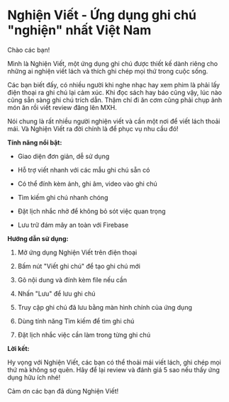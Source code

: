 # Nghiện Viết - Ứng dụng ghi chú "nghiện" nhất Việt Nam 

Chào các bạn! 

Mình là Nghiện Viết, một ứng dụng ghi chú được thiết kế dành riêng cho những ai nghiện viết lách và thích ghi chép mọi thứ trong cuộc sống.

Các bạn biết đấy, có nhiều người khi nghe nhạc hay xem phim là phải lấy điện thoại ra ghi chú lại cảm xúc. Khi đọc sách hay báo cũng vậy, lúc nào cũng sẵn sàng ghi chú trích dẫn. Thậm chí đi ăn cơm cũng phải chụp ảnh món ăn rồi viết review đăng lên MXH. 

Nói chung là rất nhiều người nghiện viết và cần một nơi để viết lách thoải mái. Và Nghiện Viết ra đời chính là để phục vụ nhu cầu đó!

**Tính năng nổi bật:**

- Giao diện đơn giản, dễ sử dụng

- Hỗ trợ viết nhanh với các mẫu ghi chú sẵn có

- Có thể đính kèm ảnh, ghi âm, video vào ghi chú 

- Tìm kiếm ghi chú nhanh chóng 

- Đặt lịch nhắc nhở để không bỏ sót việc quan trọng

- Lưu trữ đám mây an toàn với Firebase

**Hướng dẫn sử dụng:** 

1. Mở ứng dụng Nghiện Viết trên điện thoại 

2. Bấm nút "Viết ghi chú" để tạo ghi chú mới

3. Gõ nội dung và đính kèm file nếu cần

4. Nhấn "Lưu" để lưu ghi chú 

5. Truy cập ghi chú đã lưu bằng màn hình chính của ứng dụng

6. Dùng tính năng Tìm kiếm để tìm ghi chú 

7. Đặt lịch nhắc việc cần làm trong từng ghi chú

**Lời kết:**

Hy vọng với Nghiện Viết, các bạn có thể thoải mái viết lách, ghi chép mọi thứ mà không sợ quên. Hãy để lại review và đánh giá 5 sao nếu thấy ứng dụng hữu ích nhé! 

Cảm ơn các bạn đã dùng Nghiện Viết!
